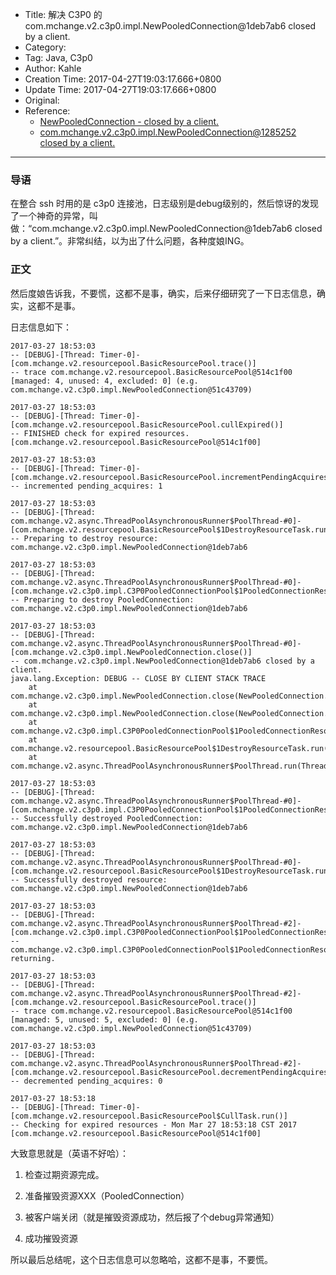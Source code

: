 - Title: 解决 C3P0 的 com.mchange.v2.c3p0.impl.NewPooledConnection@1deb7ab6 closed by a client.
- Category:
- Tag: Java, C3p0
- Author: Kahle
- Creation Time: 2017-04-27T19:03:17.666+0800
- Update Time: 2017-04-27T19:03:17.666+0800
- Original:
- Reference:
    - [NewPooledConnection - closed by a client.](http://blog.sina.com.cn/s/blog_002e20310101ezte.html)
    - [com.mchange.v2.c3p0.impl.NewPooledConnection@1285252 closed by a client.](http://blog.csdn.net/antswallow/article/details/6306302)

---


### 导语

在整合 ssh 时用的是 c3p0 连接池，日志级别是debug级别的，然后惊讶的发现了一个神奇的异常，叫做：“com.mchange.v2.c3p0.impl.NewPooledConnection@1deb7ab6 closed by a client.”。非常纠结，以为出了什么问题，各种度娘ING。


### 正文

然后度娘告诉我，不要慌，这都不是事，确实，后来仔细研究了一下日志信息，确实，这都不是事。

日志信息如下：

```
2017-03-27 18:53:03
-- [DEBUG]-[Thread: Timer-0]-[com.mchange.v2.resourcepool.BasicResourcePool.trace()]
-- trace com.mchange.v2.resourcepool.BasicResourcePool@514c1f00 [managed: 4, unused: 4, excluded: 0] (e.g. com.mchange.v2.c3p0.impl.NewPooledConnection@51c43709)

2017-03-27 18:53:03
-- [DEBUG]-[Thread: Timer-0]-[com.mchange.v2.resourcepool.BasicResourcePool.cullExpired()]
-- FINISHED check for expired resources.  [com.mchange.v2.resourcepool.BasicResourcePool@514c1f00]

2017-03-27 18:53:03
-- [DEBUG]-[Thread: Timer-0]-[com.mchange.v2.resourcepool.BasicResourcePool.incrementPendingAcquires()]
-- incremented pending_acquires: 1

2017-03-27 18:53:03
-- [DEBUG]-[Thread: com.mchange.v2.async.ThreadPoolAsynchronousRunner$PoolThread-#0]-[com.mchange.v2.resourcepool.BasicResourcePool$1DestroyResourceTask.run()]
-- Preparing to destroy resource: com.mchange.v2.c3p0.impl.NewPooledConnection@1deb7ab6

2017-03-27 18:53:03
-- [DEBUG]-[Thread: com.mchange.v2.async.ThreadPoolAsynchronousRunner$PoolThread-#0]-[com.mchange.v2.c3p0.impl.C3P0PooledConnectionPool$1PooledConnectionResourcePoolManager.destroyResource()]
-- Preparing to destroy PooledConnection: com.mchange.v2.c3p0.impl.NewPooledConnection@1deb7ab6

2017-03-27 18:53:03
-- [DEBUG]-[Thread: com.mchange.v2.async.ThreadPoolAsynchronousRunner$PoolThread-#0]-[com.mchange.v2.c3p0.impl.NewPooledConnection.close()]
-- com.mchange.v2.c3p0.impl.NewPooledConnection@1deb7ab6 closed by a client.
java.lang.Exception: DEBUG -- CLOSE BY CLIENT STACK TRACE
	at com.mchange.v2.c3p0.impl.NewPooledConnection.close(NewPooledConnection.java:566)
	at com.mchange.v2.c3p0.impl.NewPooledConnection.close(NewPooledConnection.java:234)
	at com.mchange.v2.c3p0.impl.C3P0PooledConnectionPool$1PooledConnectionResourcePoolManager.destroyResource(C3P0PooledConnectionPool.java:470)
	at com.mchange.v2.resourcepool.BasicResourcePool$1DestroyResourceTask.run(BasicResourcePool.java:964)
	at com.mchange.v2.async.ThreadPoolAsynchronousRunner$PoolThread.run(ThreadPoolAsynchronousRunner.java:547)

2017-03-27 18:53:03
-- [DEBUG]-[Thread: com.mchange.v2.async.ThreadPoolAsynchronousRunner$PoolThread-#0]-[com.mchange.v2.c3p0.impl.C3P0PooledConnectionPool$1PooledConnectionResourcePoolManager.destroyResource()]
-- Successfully destroyed PooledConnection: com.mchange.v2.c3p0.impl.NewPooledConnection@1deb7ab6

2017-03-27 18:53:03
-- [DEBUG]-[Thread: com.mchange.v2.async.ThreadPoolAsynchronousRunner$PoolThread-#0]-[com.mchange.v2.resourcepool.BasicResourcePool$1DestroyResourceTask.run()]
-- Successfully destroyed resource: com.mchange.v2.c3p0.impl.NewPooledConnection@1deb7ab6

2017-03-27 18:53:03
-- [DEBUG]-[Thread: com.mchange.v2.async.ThreadPoolAsynchronousRunner$PoolThread-#2]-[com.mchange.v2.c3p0.impl.C3P0PooledConnectionPool$1PooledConnectionResourcePoolManager.acquireResource()]
-- com.mchange.v2.c3p0.impl.C3P0PooledConnectionPool$1PooledConnectionResourcePoolManager@74365e59.acquireResource() returning. 

2017-03-27 18:53:03
-- [DEBUG]-[Thread: com.mchange.v2.async.ThreadPoolAsynchronousRunner$PoolThread-#2]-[com.mchange.v2.resourcepool.BasicResourcePool.trace()]
-- trace com.mchange.v2.resourcepool.BasicResourcePool@514c1f00 [managed: 5, unused: 5, excluded: 0] (e.g. com.mchange.v2.c3p0.impl.NewPooledConnection@51c43709)

2017-03-27 18:53:03
-- [DEBUG]-[Thread: com.mchange.v2.async.ThreadPoolAsynchronousRunner$PoolThread-#2]-[com.mchange.v2.resourcepool.BasicResourcePool.decrementPendingAcquires()]
-- decremented pending_acquires: 0

2017-03-27 18:53:18
-- [DEBUG]-[Thread: Timer-0]-[com.mchange.v2.resourcepool.BasicResourcePool$CullTask.run()]
-- Checking for expired resources - Mon Mar 27 18:53:18 CST 2017 [com.mchange.v2.resourcepool.BasicResourcePool@514c1f00]
```

大致意思就是（英语不好哈）：

1. 检查过期资源完成。

2. 准备摧毁资源XXX（PooledConnection）

3. 被客户端关闭（就是摧毁资源成功，然后报了个debug异常通知）

4. 成功摧毁资源

所以最后总结呢，这个日志信息可以忽略哈，这都不是事，不要慌。



